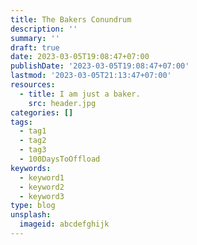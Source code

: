 ```yaml
---
title: The Bakers Conundrum
description: ''
summary: ''
draft: true
date: 2023-03-05T19:08:47+07:00
publishDate: '2023-03-05T19:08:47+07:00'
lastmod: '2023-03-05T21:13:47+07:00'
resources:
  - title: I am just a baker.
    src: header.jpg
categories: []
tags:
  - tag1
  - tag2
  - tag3
  - 100DaysToOffload
keywords:
  - keyword1
  - keyword2
  - keyword3
type: blog
unsplash:
  imageid: abcdefghijk
---
```

